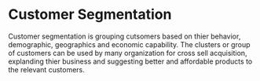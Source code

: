 # Customer Segmentation

Customer segmentation is grouping cutsomers based on thier behavior, demographic, geographics and economic capability. The clusters or group of customers can be used by many organization for cross sell acquisition, explanding thier business and suggesting better and affordable products to the relevant customers.
